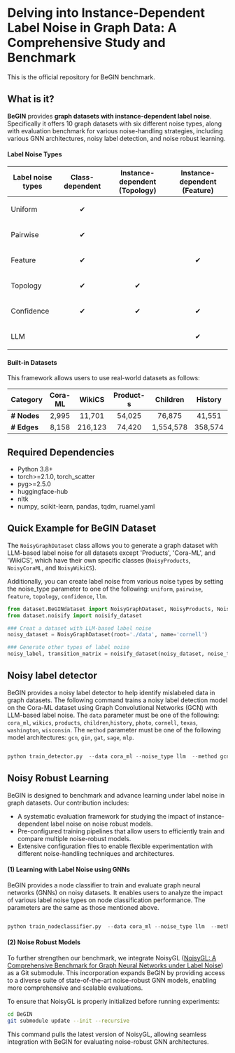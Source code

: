# Delving into Instance-Dependent Label Noise in Graph Data: A Comprehensive Study and Benchmark 

This is the official repository for BeGIN benchmark. 


## What is it?

**BeGIN** provides **graph datasets with instance-dependent label noise**. 
Specifically it offers 10 graph datasets with six different noise types, along with evaluation benchmark for
various noise-handling strategies, including various GNN architectures, noisy label detection, and noise robust learning.
<!-- To simulate more realistic noise beyond class-dependent assumptions, we introduce various types of instance-dependent label noise such as Feature, Topology, Confidence and LLM based label noise. -->



#### Label Noise Types
| Label noise types     | Class-dependent | Instance-dependent (Topology) | Instance-dependent (Feature) |
| --------------------- | --------------- | ------------------ | ----------------- |
| Uniform               | <p align="center">✔</p>|     | |
| Pairwise              | <p align="center">✔</p>|     | | 
| Feature               |  <p align="center">✔</p>     |  | <p align="center">✔</p>|
| Topology              | <p align="center">✔</p>|  <p align="center">✔</p>| |
| Confidence            |<p align="center">✔</p>| <p align="center">✔</p>|<p align="center">✔</p>|
| LLM                   |   | |<p align="center">✔</p>|


#### Built-in Datasets

This framework allows users to use real-world datasets as follows:

| Category    | Cora-ML | WikiCS | Product-s | Children | History | Photo | Cornell | Texas | Washington | Wisconsin |
|------------|:------:|:------:|:---------:|:--------:|:-------:|:-----:|:-------:|:-----:|:----------:|:---------:|
| **# Nodes** | 2,995   | 11,701  | 54,025   | 76,875   | 41,551  | 48,362 | 191     | 187   | 229        | 265       |
| **# Edges** | 8,158   | 216,123 | 74,420   | 1,554,578 | 358,574 | 500,939 | 292     | 310   | 394        | 510       |



## Required Dependencies
- Python 3.8+
- torch>=2.1.0, torch_scatter
- pyg>=2.5.0
- huggingface-hub
- nltk
- numpy, scikit-learn, pandas, tqdm, ruamel.yaml


##  Quick Example for BeGIN Dataset 
The ``NoisyGraphDataset`` class allows you to generate a graph dataset with LLM-based label noise for all datasets except 'Products', 'Cora-ML', and 'WikiCS', which have their own specific classes (``NoisyProducts``, ``NoisyCoraML``, and ``NoisyWikiCS``).

Additionally, you can create label noise from various noise types by setting the noise_type parameter to one of the following:
``uniform``,  ``pairwise``, ``feature``, ``topology``, ``confidence``, ``llm``.

```python
from dataset.BeGINdataset import NoisyGraphDataset, NoisyProducts, NoisyCoraML, NoisyWikiCS
from dataset.noisify import noisify_dataset

### Creat a dataset with LLM-based label noise
noisy_dataset = NoisyGraphDataset(root='./data', name='cornell')

### Generate other types of label noise
noisy_label, transition_matrix = noisify_dataset(noisy_dataset, noise_type='topology')

```


##  Noisy label detector 
BeGIN provides a noisy label detector to help identify mislabeled data in graph datasets.
The following command trains a noisy label detection model on the Cora-ML dataset using Graph Convolutional Networks (GCN) with LLM-based label noise.
The ``data`` parameter must be one of the following: ``cora_ml``, ``wikics``,  ``products``, ``children``,``history``, ``photo``,  ``cornell``, ``texas``, ``washington``, ``wisconsin``.
The ``method`` parameter must be one of the following model architectures: ``gcn``,  ``gin``, ``gat``, ``sage``, ``mlp``.

```python

python train_detector.py  --data cora_ml --noise_type llm  --method gcn --device cuda
```


## Noisy Robust Learning  
BeGIN is designed to benchmark and advance learning under label noise in graph datasets. Our contribution includes:
-  A systematic evaluation framework for studying the impact of instance-dependent label noise on noise robust models.
- Pre-configured training pipelines that allow users to efficiently train and compare multiple noise-robust models.
- Extensive configuration files to enable flexible experimentation with different noise-handling techniques and architectures.

####  (1) Learning with Label Noise using GNNs 
BeGIN provides a node classifier to train and evaluate graph neural networks (GNNs) on noisy datasets.
It enables users to analyze the impact of various label noise types on node classification performance.
The parameters are the same as those mentioned above.

```python

python train_nodeclassifier.py  --data cora_ml --noise_type llm  --method gcn --device cuda
```

#### (2) Noise Robust Models  
To further strengthen our benchmark, we integrate NoisyGL ([NoisyGL: A Comprehensive Benchmark for Graph Neural Networks under Label Noise](https://arxiv.org/abs/2406.04299)) as a Git submodule. This incorporation expands BeGIN by providing access to a diverse suite of state-of-the-art noise-robust GNN models, enabling more comprehensive and scalable evaluations.


To ensure that NoisyGL is properly initialized before running experiments:
```bash
cd BeGIN
git submodule update --init --recursive
```
This command pulls the latest version of NoisyGL, allowing seamless integration with BeGIN for evaluating noise-robust GNN architectures.

